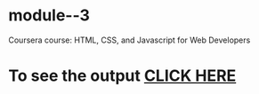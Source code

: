 

# module--3 

Coursera course: HTML, CSS, and Javascript for Web Developers

# To see the output [CLICK HERE]()
